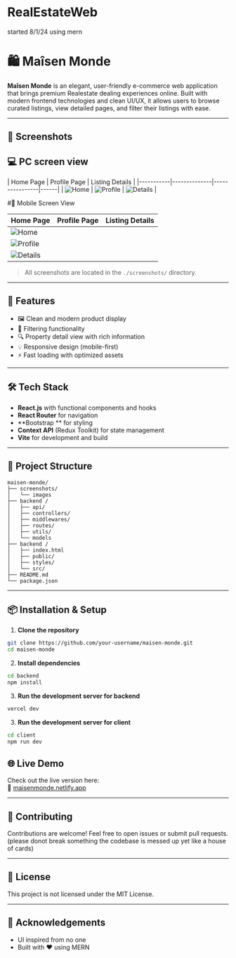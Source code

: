 # RealEstateWeb
started 8/1/24 using mern 


# 🛍️ Maîsen Monde

**Maîsen Monde** is an elegant, user-friendly e-commerce web application that brings premium Realestate dealing experiences online. Built with modern frontend technologies and clean UI/UX, it allows users to browse curated listings, view detailed pages, and filter their listings with ease.

---

## 📸 Screenshots

## 💻 PC screen view

| Home Page | Profile Page | Listing Details |
|-----------|--------------|----------------|------|
| ![Home](./screenshots/pchomepage.png) | ![Profile](./screenshots/pcprofilepage.png) | ![Details](./screenshots/pcdetailspage.png) |


#📱 Mobile Screen View 

| Home Page | Profile Page | Listing Details |
|-----------|--------------|------|
| ![Home](./screenshots/mobilehomepage.png) 
| ![Profile](./screenshots/mobileprofilepage.png) 
| ![Details](./screenshots/mobiledetailspage.png) |

> All screenshots are located in the `./screenshots/` directory.

---

## 🚀 Features

- 🖼️ Clean and modern product display  
- 🛒 Filtering functionality  
- 🔍 Property detail view with rich information  
- 💡 Responsive design (mobile-first)  
- ⚡ Fast loading with optimized assets  

---

## 🛠️ Tech Stack

- **React.js** with functional components and hooks  
- **React Router** for navigation  
- **Bootstrap ** for styling  
- **Context API** (Redux Toolkit) for state management 
- **Vite** for development and build  

---

## 📁 Project Structure

```
maisen-monde/
├── screenshots/
│   └── images
├── backend /
│   ├── api/
│   ├── controllers/
│   ├── middlewares/
│   ├── routes/
│   ├── utils/
│   └── models
├── backend /
│   ├── index.html
│   ├── public/
│   ├── styles/
│   └── src/
├── README.md
└── package.json
```

---

## 📦 Installation & Setup

1. **Clone the repository**

```bash
git clone https://github.com/your-username/maisen-monde.git
cd maisen-monde
```

2. **Install dependencies**

```bash
cd backend
npm install
```

3. **Run the development server for backend**

```bash
vercel dev
```

3. **Run the development server for client**

```bash
cd client
npm run dev
```

## 🌐 Live Demo

Check out the live version here:  
🔗 [maisenmonde.netlify.app](maisenmonde.netlify.app)

---

## 🤝 Contributing

Contributions are welcome! Feel free to open issues or submit pull requests. (please donot break something the codebase is messed up yet like a house of cards)

---

## 📄 License

This project is not licensed under the MIT License.

---

## 🙏 Acknowledgements

- UI inspired from no one 
- Built with ❤️ using MERN
